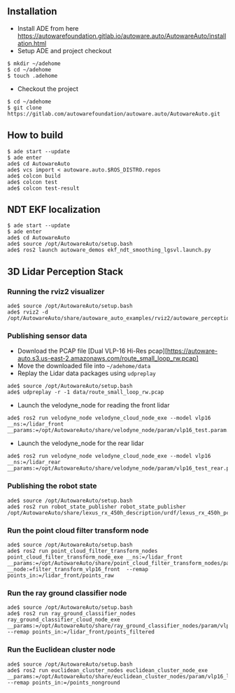 ## Installation

- Install ADE from here https://autowarefoundation.gitlab.io/autoware.auto/AutowareAuto/installation.html
- Setup ADE and project checkout

```console
$ mkdir ~/adehome
$ cd ~/adehome
$ touch .adehome
```
- Checkout the project

```console
$ cd ~/adehome
$ git clone https://gitlab.com/autowarefoundation/autoware.auto/AutowareAuto.git
```

## How to build

```console
$ ade start --update
$ ade enter
ade$ cd AutowareAuto
ade$ vcs import < autoware.auto.$ROS_DISTRO.repos 
ade$ colcon build
ade$ colcon test
ade$ colcon test-result
```

## NDT EKF localization

```console
$ ade start --update
$ ade enter
ade$ cd AutowareAuto
ade$ source /opt/AutowareAuto/setup.bash
ade$ ros2 launch autoware_demos ekf_ndt_smoothing_lgsvl.launch.py
```

## 3D Lidar Perception Stack

### Running the rviz2 visualizer

```console
ade$ source /opt/AutowareAuto/setup.bash
ade$ rviz2 -d /opt/AutowareAuto/share/autoware_auto_examples/rviz2/autoware_perception_stack.rviz
```

### Publishing sensor data

- Download the PCAP file [Dual VLP-16 Hi-Res pcap][https://autoware-auto.s3.us-east-2.amazonaws.com/route_small_loop_rw.pcap]
- Move the downloaded file into `~/adehome/data`
- Replay the Lidar data packages using `udpreplay`

```console
ade$ source /opt/AutowareAuto/setup.bash
ade$ udpreplay -r -1 data/route_small_loop_rw.pcap
```
- Launch the velodyne_node for reading the front lidar
```console
ade$ ros2 run velodyne_node velodyne_cloud_node_exe --model vlp16 __ns:=/lidar_front __params:=/opt/AutowareAuto/share/velodyne_node/param/vlp16_test.param.yaml
```
- Launch the velodyne_node for the rear lidar
```console
ade$ ros2 run velodyne_node velodyne_cloud_node_exe --model vlp16 __ns:=/lidar_rear __params:=/opt/AutowareAuto/share/velodyne_node/param/vlp16_test_rear.param.yaml
```

### Publishing the robot state

```console
ade$ source /opt/AutowareAuto/setup.bash
ade$ ros2 run robot_state_publisher robot_state_publisher /opt/AutowareAuto/share/lexus_rx_450h_description/urdf/lexus_rx_450h_pcap.urdf
```

### Run the point cloud filter transform node

```console 
ade$ source /opt/AutowareAuto/setup.bash
ade$ ros2 run point_cloud_filter_transform_nodes point_cloud_filter_transform_node_exe __ns:=/lidar_front __params:=/opt/AutowareAuto/share/point_cloud_filter_transform_nodes/param/vlp16_sim_lexus_filter_transform.param.yaml __node:=filter_transform_vlp16_front  --remap points_in:=/lidar_front/points_raw
```

### Run the ray ground classifier node

```console
ade$ source /opt/AutowareAuto/setup.bash
ade$ ros2 run ray_ground_classifier_nodes ray_ground_classifier_cloud_node_exe __params:=/opt/AutowareAuto/share/ray_ground_classifier_nodes/param/vlp16_lexus.param.yaml --remap points_in:=/lidar_front/points_filtered
```

### Run the Euclidean cluster node

```console
ade$ source /opt/AutowareAuto/setup.bash
ade$ ros2 run euclidean_cluster_nodes euclidean_cluster_node_exe __params:=/opt/AutowareAuto/share/euclidean_cluster_nodes/param/vlp16_lexus_cluster.param.yaml --remap points_in:=/points_nonground
```
